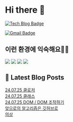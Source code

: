 # Hi there 👋

[![Tech Blog Badge](http://img.shields.io/badge/tistory-black?style=flat-square&logo=Tistory&link=https://codingpracticenote.tistory.com/)](https://codingpracticenote.tistory.com/)
	
[![Gmail Badge](https://img.shields.io/badge/Gmail-d14836?style=flat-square&logo=Gmail&logoColor=white&link=mailto:tkdrnr1215@gmail.com)](mailto:tkdrnr1215@gmail.com)

## 이런 환경에 익숙해요✍🏼

<img src="https://img.shields.io/badge/CSS3-1572B6?style=flat-square&logo=CSS3&logoColor=white"/> </t>
<img src="https://img.shields.io/badge/HTML5-E34F26?style=flat-square&logo=HTML5&logoColor=white"/> 
<img src="https://img.shields.io/badge/JavaScript-F7DF1E?style=flat-square&logo=JavaScript&logoColor=white"/>
<img src="https://img.shields.io/badge/TypeScript-3178C6?style=flat-square&logo=TypeScript&logoColor=white"/>

## 📕 Latest Blog Posts

<a href=https://codingpracticenote.tistory.com/277>24.07.25 클로저</a></br><a href=https://codingpracticenote.tistory.com/276>24.07.25 클래스</a></br><a href=https://codingpracticenote.tistory.com/275>24.07.25 DOM / DOM 조작하기</a></br><a href=https://codingpracticenote.tistory.com/274>앞으로의 알고리즘은 깃허브로</a></br><a href=https://codingpracticenote.tistory.com/273>의상</a></br>
